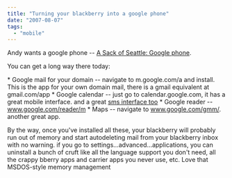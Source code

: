 ```yaml
---
title: "Turning your blackberry into a google phone"
date: "2007-08-07"
tags: 
  - "mobile"
---
```


Andy wants a google phone -- [A Sack of Seattle: Google phone](http://asack.typepad.com/a_sack_of_seattle/2007/08/google-phone.html "A Sack of Seattle: Google phone").

You can get a long way there today:

\* Google mail for your domain -- navigate to m.google.com/a and install. This is the app for your own domain mail, there is a gmail equivalent at gmail.com/app \* Google calendar -- just go to calendar.google.com, it has a great mobile interface. and a great [sms interface too](http://www.google.com/support/calendar/bin/answer.py?answer=37228) \* Google reader -- www.google.com/reader/m \* Maps -- navigate to www.google.com/gmm/. another great app.

By the way, once you've installed all these, your blackberry will probably run out of memory and start autodeleting mail from your blackberry inbox with no warning. if you go to settings...advanced...applications, you can uninstall a bunch of cruft like all the language support you don't need, all the crappy bberry apps and carrier apps you never use, etc. Love that MSDOS-style memory management
